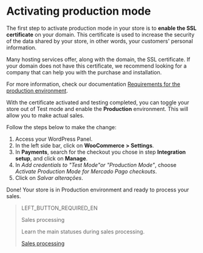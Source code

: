 # Activating production mode

The first step to activate production mode in your store is to **enable the SSL certificate** on your domain. This certificate is used to increase the security of the data shared by your store, in other words, your customers' personal information.

Many hosting services offer, along with the domain, the SSL certificate. If your domain does not have this certificate, we recommend looking for a company that can help you with the purchase and installation. 

For more information, check our documentation [Requirements for the production environment](https://www.mercadopago.com.br/developers/en/guides/online-payments/checkout-api/goto-production).

With the certificate activated and testing completed, you can toggle your store out of Test mode and enable the **Production** environment. This will allow you to make actual sales.

Follow the steps below to make the change:

1. Access your WordPress Panel.
2. In the left side bar, click on **WooCommerce** **> Settings**.
3. In **Payments**, search for the checkout you chose in step **Integration setup**, and click on **Manage**.
4. In _Add credentials to "Test Mode"or "Production Mode"_, choose _Activate Production Mode for Mercado Pago checkouts_. 
5. Click on _Salvar alterações_.

Done! Your store is in Production environment and ready to process your sales.

> LEFT_BUTTON_REQUIRED_EN
>
> Sales processing
>
> Learn the main statuses during sales processing.
>
> [Sales processing](https://www.mercadopago[FAKER][URL][DOMAIN]/developers/en/guides/plugins/woocommerce/sales-processing)